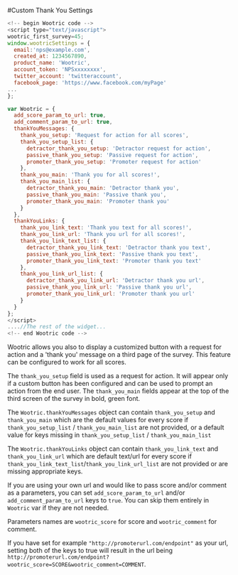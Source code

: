#Custom Thank You Settings

```javascript
<!--­­ begin Wootric code ­­-->
<script type="text/javascript">
wootric_first_survey=45;
window.wootricSettings = {
  email:'nps@example.com',
  created_at: 1234567890,
  product_name: 'Wootric',
  account_token: 'NPS­xxxxxxxx',
  twitter_account: 'twitteraccount',
  facebook_page: 'https://www.facebook.com/myPage'
...
};

var Wootric = {
  add_score_param_to_url: true,
  add_comment_param_to_url: true,
  thankYouMessages: {
    thank_you_setup: 'Request for action for all scores',
    thank_you_setup_list: {
      detractor_thank_you_setup: 'Detractor request for action',
      passive_thank_you_setup: 'Passive request for action',
      promoter_thank_you_setup: 'Promoter request for action'
    },
    thank_you_main: 'Thank you for all scores!',
    thank_you_main_list: {
      detractor_thank_you_main: 'Detractor thank you',
      passive_thank_you_main: 'Passive thank you',
      promoter_thank_you_main: 'Promoter thank you'
    }
  },
  thankYouLinks: {
    thank_you_link_text: 'Thank you text for all scores!',
    thank_you_link_url: 'Thank you url for all scores!',
    thank_you_link_text_list: {
      detractor_thank_you_link_text: 'Detractor thank you text',
      passive_thank_you_link_text: 'Passive thank you text',
      promoter_thank_you_link_text: 'Promoter thank you text'
    },
    thank_you_link_url_list: {
      detractor_thank_you_link_url: 'Detractor thank you url',
      passive_thank_you_link_url: 'Passive thank you url',
      promoter_thank_you_link_url: 'Promoter thank you url'
    }
  }
};
</script>
....//The rest of the widget...
<!--­­ end Wootric code --­­>
```

Wootric allows you also to display a customized button with a request for action and a 'thank you' message on a third page of the survey. This feature can be configured to work for all scores.

The ```thank_you_setup``` field is used as a request for action. It will
appear only if a custom button has been configured and can be used to prompt an
action from the end user. The ```thank_you_main``` fields appear at the top of
the third screen of the survey in bold, green font.

The ```Wootric.thankYouMessages``` object can contain ```thank_you_setup``` and ```thank_you_main``` which are the default values for every score if ```thank_you_setup_list``` / ```thank_you_main_list``` are not provided, or a default value for keys missing in ```thank_you_setup_list``` / ```thank_you_main_list```

The ```Wootric.thankYouLinks``` object can contain ```thank_you_link_text``` and ```thank_you_link_url``` which are default text/url for every score if ```thank_you_link_text_list```/```thank_you_link_url_list``` are not provided or are missing appropriate keys.

If you are using your own url and would like to pass score and/or comment as a parameters, you can set ```add_score_param_to_url``` and/or ```add_comment_param_to_url``` keys to ```true```. You can skip them entirely in ```Wootric``` var if they are not needed.

Parameters names are ```wootric_score``` for score and ```wootric_comment``` for comment.

If you have set for example ```"http://promoterurl.com/endpoint"``` as your url, setting both of the keys to true will result in the url being ```http://promoterurl.com/endpoint?wootric_score=SCORE&wootric_comment=COMMENT```.
